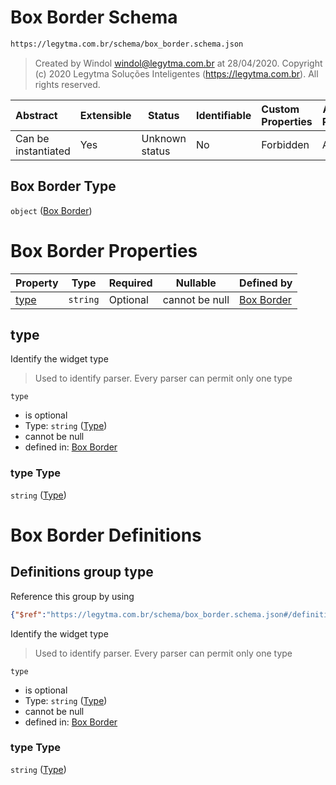 # Box Border Schema

```txt
https://legytma.com.br/schema/box_border.schema.json
```




> Created by Windol [windol@legytma.com.br](mailto:windol@legytma.com.br) at 28/04/2020.
> Copyright (c) 2020 Legytma Soluções Inteligentes (<https://legytma.com.br>). All rights reserved.
>

| Abstract            | Extensible | Status         | Identifiable | Custom Properties | Additional Properties | Access Restrictions | Defined In                                                                        |
| :------------------ | ---------- | -------------- | ------------ | :---------------- | --------------------- | ------------------- | --------------------------------------------------------------------------------- |
| Can be instantiated | Yes        | Unknown status | No           | Forbidden         | Allowed               | none                | [box_border.schema.json](../schema/box_border.schema.json "open original schema") |

## Box Border Type

`object` ([Box Border](box_border.md))

# Box Border Properties

| Property      | Type     | Required | Nullable       | Defined by                                                                                                               |
| :------------ | -------- | -------- | -------------- | :----------------------------------------------------------------------------------------------------------------------- |
| [type](#type) | `string` | Optional | cannot be null | [Box Border](box_border-properties-type.md "https&#x3A;//legytma.com.br/schema/box_border.schema.json#/properties/type") |

## type

Identify the widget type


> Used to identify parser. Every parser can permit only one type
>

`type`

-   is optional
-   Type: `string` ([Type](box_border-properties-type.md))
-   cannot be null
-   defined in: [Box Border](box_border-properties-type.md "https&#x3A;//legytma.com.br/schema/box_border.schema.json#/properties/type")

### type Type

`string` ([Type](box_border-properties-type.md))

# Box Border Definitions

## Definitions group type

Reference this group by using

```json
{"$ref":"https://legytma.com.br/schema/box_border.schema.json#/definitions/type"}
```

Identify the widget type


> Used to identify parser. Every parser can permit only one type
>

`type`

-   is optional
-   Type: `string` ([Type](box_border-definitions-type.md))
-   cannot be null
-   defined in: [Box Border](box_border-definitions-type.md "https&#x3A;//legytma.com.br/schema/box_border.schema.json#/definitions/type")

### type Type

`string` ([Type](box_border-definitions-type.md))
